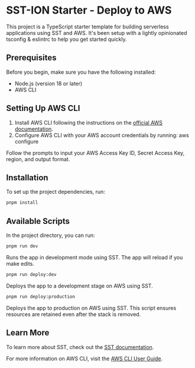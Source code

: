 # SST-ION Starter - Deploy to AWS

This project is a TypeScript starter template for building serverless applications using SST and AWS. It's been setup with a lightly opinionated tsconfig & eslintrc to help you get started quickly.

## Prerequisites

Before you begin, make sure you have the following installed:

- Node.js (version 18 or later)
- AWS CLI

## Setting Up AWS CLI

1. Install AWS CLI following the instructions on the [official AWS documentation](https://aws.amazon.com/cli/).
2. Configure AWS CLI with your AWS account credentials by running:
   aws configure

Follow the prompts to input your AWS Access Key ID, Secret Access Key, region, and output format.

## Installation

To set up the project dependencies, run:

```sh
pnpm install
```

## Available Scripts

In the project directory, you can run:

```sh
pnpm run dev
```

Runs the app in development mode using SST. The app will reload if you make edits.

```sh
pnpm run deploy:dev
```

Deploys the app to a development stage on AWS using SST.

```sh
pnpm run deploy:production
```

Deploys the app to production on AWS using SST. This script ensures resources are retained even after the stack is removed.

## Learn More

To learn more about SST, check out the [SST documentation](https://ion.sst.dev/).

For more information on AWS CLI, visit the [AWS CLI User Guide](https://docs.aws.amazon.com/cli/latest/userguide/cli-configure-files.html).
